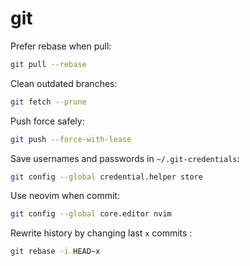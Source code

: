 # git

Prefer rebase when pull:

```sh
git pull --rebase
```

Clean outdated branches:

```sh
git fetch --prune
```

Push force safely:

```sh
git push --force-with-lease
```

Save usernames and passwords in `~/.git-credentials`:

```sh
git config --global credential.helper store
```

Use neovim when commit:

```sh
git config --global core.editor nvim
```

Rewrite history by changing last `x` commits :

```sh
git rebase -i HEAD~x
```
